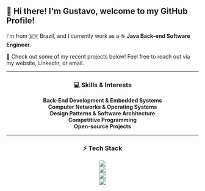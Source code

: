 ## 👋 Hi there! I'm Gustavo, welcome to my GitHub Profile!

I'm from 🇧🇷 Brazil, and I currently work as a ☕ **Java Back-end Software Engineer**.

🚀 Check out some of my recent projects below! Feel free to reach out via my website, LinkedIn, or email.

---

<div align="center">
  <h3> 💻 Skills & Interests </h3>
  <b>Back-End Development & Embedded Systems</b><br>
  <b>Computer Networks & Operating Systems</b><br>
  <b>Design Patterns & Software Architecture</b><br>
  <b>Competitive Programming</b><br>
  <b>Open-source Projects</b>
</div>

---
<div align="center">
  <h3> ⚡ Tech Stack </h3>
</div>

<p align="center">
  <a href="https://skillicons.dev">
    <img src="https://skillicons.dev/icons?i=neovim,java,spring,go,c,rust" />
  </a><br>
  <a href="https://skillicons.dev">
    <img src="https://skillicons.dev/icons?i=postgres,mysql,mongodb,redis,docker,rabbitmq,kafka" />
  </a><br>
  <a href="https://skillicons.dev">
    <img src="https://skillicons.dev/icons?i=maven,hibernate,aws,nginx,grafana,prometheus" />
  </a><br>
  <a href="https://skillicons.dev">
    <img src="https://skillicons.dev/icons?i=terraform,kubernetes,jenkins,git,gitlab,github,githubactions" />
  </a>
</p>

